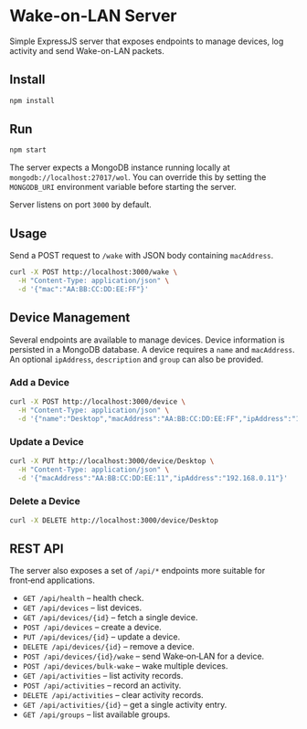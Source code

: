 # Wake-on-LAN Server

Simple ExpressJS server that exposes endpoints to manage devices, log activity
and send Wake-on-LAN packets.

## Install

```bash
npm install
```

## Run

```bash
npm start
```

The server expects a MongoDB instance running locally at
`mongodb://localhost:27017/wol`. You can override this by setting the
`MONGODB_URI` environment variable before starting the server.

Server listens on port `3000` by default.

## Usage

Send a POST request to `/wake` with JSON body containing `macAddress`.

```bash
curl -X POST http://localhost:3000/wake \
  -H "Content-Type: application/json" \
  -d '{"mac":"AA:BB:CC:DD:EE:FF"}'
```

## Device Management

Several endpoints are available to manage devices. Device information
is persisted in a MongoDB database. A device requires a `name` and `macAddress`.
An optional `ipAddress`, `description` and `group` can also be provided.

### Add a Device

```bash
curl -X POST http://localhost:3000/device \
  -H "Content-Type: application/json" \
  -d '{"name":"Desktop","macAddress":"AA:BB:CC:DD:EE:FF","ipAddress":"192.168.0.10"}'
```

### Update a Device

```bash
curl -X PUT http://localhost:3000/device/Desktop \
  -H "Content-Type: application/json" \
  -d '{"macAddress":"AA:BB:CC:DD:EE:11","ipAddress":"192.168.0.11"}'
```

### Delete a Device

```bash
curl -X DELETE http://localhost:3000/device/Desktop
```

## REST API

The server also exposes a set of `/api/*` endpoints more suitable for
front‑end applications.

* `GET /api/health` – health check.
* `GET /api/devices` – list devices.
* `GET /api/devices/{id}` – fetch a single device.
* `POST /api/devices` – create a device.
* `PUT /api/devices/{id}` – update a device.
* `DELETE /api/devices/{id}` – remove a device.
* `POST /api/devices/{id}/wake` – send Wake‑on‑LAN for a device.
* `POST /api/devices/bulk-wake` – wake multiple devices.
* `GET /api/activities` – list activity records.
* `POST /api/activities` – record an activity.
* `DELETE /api/activities` – clear activity records.
* `GET /api/activities/{id}` – get a single activity entry.
* `GET /api/groups` – list available groups.
